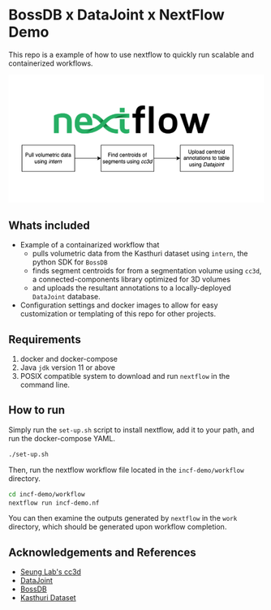 # BossDB x DataJoint x NextFlow Demo

This repo is a example of how to use nextflow to quickly run scalable and containerized workflows.


![Workflow](workflow-diagram.png)
## Whats included

- Example of a containarized workflow that 
    - pulls volumetric data from the Kasthuri dataset using `intern`, the python SDK for `BossDB`
    - finds segment centroids for from a segmentation volume using `cc3d`, a connected-components library optimized for 3D volumes
    - and uploads the resultant annotations to a locally-deployed `DataJoint` database.
- Configuration settings and docker images to allow for easy customization or templating of this repo for other projects.

## Requirements

1. docker and docker-compose
2. Java `jdk` version 11 or above 
2. POSIX compatible system to download and run `nextflow` in the command line.

## How to run

Simply run the `set-up.sh` script to install nextflow, add it to your path, and run the docker-compose YAML.

```bash
./set-up.sh
```

Then, run the nextflow workflow file located in the `incf-demo/workflow` directory.

```bash
cd incf-demo/workflow
nextflow run incf-demo.nf
```

You can then examine the outputs generated by `nextflow` in the `work` directory, which should be generated upon workflow completion. 

## Acknowledgements and References

- [Seung Lab's cc3d](https://github.com/seung-lab/connected-components-3d) 
- [DataJoint](https://datajoint.com/)
- [BossDB](https://bossdb.org/)
- [Kasthuri Dataset](https://bossdb.org/project/kasthuri2015)